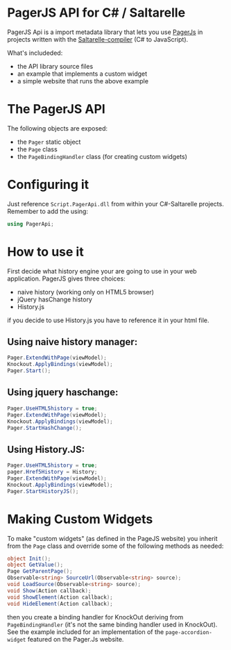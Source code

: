 # PagerJS API for C# / Saltarelle

PagerJS Api is a import metadata library that lets you use [PagerJs](http://oscar.finnsson.nu/pagerjs) 
in projects written with the [Saltarelle-compiler](http://www.saltarelle-compiler.com) (C# to JavaScript).

What's includeded:

* the API library source files
* an example that implements a custom widget
* a simple website that runs the above example

# The PagerJS API

The following objects are exposed:

* the `Pager` static object
* the `Page` class 
* the `PageBindingHandler` class (for creating custom widgets)


# Configuring it

Just reference `Script.PagerApi.dll` from within your C#-Saltarelle projects. Remember to add the using: 

```C#
using PagerApi;
```    

# How to use it

First decide what history engine your are going to use in your web application. PagerJS 
gives three choices:

* naive history (working only on HTML5 browser)
* jQuery hasChange history
* History.js

if you decide to use History.js you have to reference it in your html file.

## Using naive history manager:

```C#
Pager.ExtendWithPage(viewModel);                    
Knockout.ApplyBindings(viewModel);
Pager.Start();              
```

## Using jquery haschange:

```C#
Pager.UseHTML5history = true;
Pager.ExtendWithPage(viewModel);                    
Knockout.ApplyBindings(viewModel);
Pager.StartHashChange();  
```

## Using History.JS:

```C#
Pager.UseHTML5history = true;
pager.Href5History = History;
Pager.ExtendWithPage(viewModel);                    
Knockout.ApplyBindings(viewModel);
Pager.StartHistoryJS();  
```

# Making Custom Widgets

To make "custom widgets" (as defined in the PageJS website) you inherit from the
`Page` class and override some of the following methods as needed:

```C#
object Init();
object GetValue();
Page GetParentPage();
Observable<string> SourceUrl(Observable<string> source);
void LoadSource(Observable<string> source);
void Show(Action callback);
void ShowElement(Action callback);
void HideElement(Action callback);
```

then you create a binding handler for KnockOut deriving from `PageBindingHandler` (it's not the same binding
handler used in KnockOut). See the example included for an implementation of the `page-accordion-widget` featured
on the Pager.Js website.

